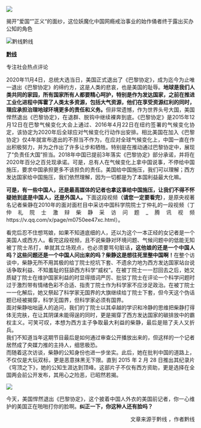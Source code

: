 <p><img src="https://github.com/ZjzMisaka/iaders/img/2020/11/a03df-0067hHJjly1gkhzchhe4ej30m80cijzk.jpg"></p>
<div class="preface_v2">揭开”爱国“”正义“的面纱，这位妖魔化中国网瘾戒治事业的始作俑者终于露出买办公知的角色</div>
<p><span id="more-9491"></span></p>
<div class="WB_editor_iframe_new">
<p class="picbox">​​<img src="https://github.com/ZjzMisaka/iaders/img/2020/11/2c277-0067hHJjly4gkhueqew6pj30hs0hsjt9.jpg" alt="黔线"><span class="picinfo">黔线</span></p>
<p align="justify"><a href="https://mp.weixin.qq.com/s/3si5mM9cfRhCqLlaYz43IQ#" target="_blank" rel="noopener noreferrer"><b>黔线</b></a></p>
<p align="justify">专注社会热点评论</p>
<p align="justify">2020年11月4日，总统大选当日，美国正式退出了《巴黎协定》，成为迄今为止唯一退出《巴黎协定》的缔约方，这是人类的悲哀，也是美国的耻辱。<b>地球是我们人类共同的家园，所有国家所有人都要精心呵护，特别是作为发达国家，之前在推进工业化进程中挥霍了人类太多资源，包括大气资源，他们在享受资源红利的同时，理应承担治理地球环境更多的责任和义务。</b>但非常遗憾，作为世界头号大国，美国悍然退出《巴黎协定》，在退群、脱钩中继续裸奔到底。《巴黎协定》是2015年12月12日在巴黎气候变化大会上通过、2016年4月22日在纽约签署的气候变化协定，该协定为2020年后全球应对气候变化行动作出安排。相比美国在加入《巴黎协定》仅4年就宣布退出的不担当不作为，在应对全球气候变化上，中国一直在作出积极努力，并为之作出了许多让步和牺牲。特别是在推动通过巴黎协定中，展现了“负责任大国”担当。2018年中国已提前3年落实《巴黎协定》部分承诺，并将在2020年百分之百兑现承诺。可是，总有人在气候变化上拿中国说事，不停给中国施压，要求中国承担更多不该担负的责任。美国给中国施压，我们可以理解；西方发达国家给中国施压，我们依然理解，因为一切都是为了本国利益最大化嘛。</p>
<p align="justify"><b>可是，有一些中国人，还是最高媒体的记者也拿这事给中国施压，让我们不得不怀疑她到底是中国人，还是外国人。</b>下面这段视频<b>（请您一定要看完）</b>，是原央视著名记者柴静在2010年的面对面栏目中采访中国科学院院士丁仲礼的一段视频（丁仲礼院士激辩柴静采访问题_腾讯视频 https://v.qq.com/x/page/m0750ee47xc.html）。</p>
<p align="justify">看完后忍不住想骂娘，如果不知道底细的人，还以为这个一本正经的女记者是一个美国人或西方人。看完这段视频，且不说柴静对环境问题、气候问题中的低能无知被丁院士吊打，单就其立场观点，也必须要骂句脏话<b>，这他娘的还是一个中国人吗？这些问题还是一个中国人问出来的吗？柴静这是想往死里整中国啊！</b>在整个访谈中，柴静无所不用其极的给丁院士挖坑下套、不遗余力地为西方发达国家站台说话争取利益、不知羞耻的狂舔西方科学“威权”。在被丁院士一一怼回去之后，她又质疑丁院士在维护国家利益的时显得措词严厉、批驳丁院士在评论一个科学问题时过于激烈带有情绪色彩不合适、指责丁院士作为科学家不应涉足政治。在被丁院士一一化解后，她又祭起了科学家无国界的大旗继续给丁院士下套，但今天这个伪话题已经被揭穿，科学无国界，但科学家必须有国界。<br />
面对柴静咄咄逼人的追问，我们的丁院士以其卓越的学识和冷静的思维把柴静打得体无完肤，在让其阴谋未能得逞的同时，更是揭穿了西方发达国家的碳排放中的霸权主义。可笑可叹，本想为西方主子争取最大利益的柴静，最后是赔了夫人又折兵。<br />
我们不知道当年这期节目最后是如何通过审查公开播放出来的，但这样的一个记者居然成了央媒力推的主持人，细思极恐。<br />
而随着这次访谈，柴静的公知身份也进一步坐实。此后，她在批判中国的道路上，不仅仅是大玩双标，更是恶意抹黑无下限。直到 2015 年 2 月 28 日推出其纪录片《穹顶之下》，她的公知生涯达到顶峰。这部片子不仅有西方资助，更是选择在全国两会前公开发布，其用心之险恶，已昭然若揭。</p>
<p class="picbox"><img src="https://github.com/ZjzMisaka/iaders/img/2020/11/c5a07-0067hHJjly4gkhueqg89ej30hs08wq35.jpg"></p>
<p align="justify">今天，美国悍然退出《巴黎协定》，这个披着中国人外衣的美国前记者，你一心维护的美国正在啪啪打你的脸啊。<b>纠正一下，你这种人还有脸吗？</b><b><br />
</b></p>
<p align="right">文章来源于黔线&nbsp;，作者黔线​​​​</p>